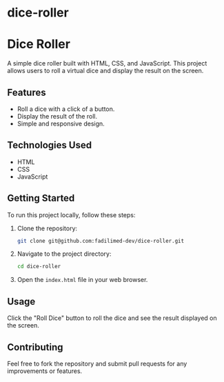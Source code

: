 # dice-roller

# Dice Roller
A simple dice roller built with HTML, CSS, and JavaScript. This project allows users to roll a virtual dice and display the result on the screen.

## Features
- Roll a dice with a click of a button.
- Display the result of the roll.
- Simple and responsive design.

## Technologies Used
- HTML
- CSS
- JavaScript

## Getting Started
To run this project locally, follow these steps:

1. Clone the repository:
    ```bash
    git clone git@github.com:fadilimed-dev/dice-roller.git
    ```

2. Navigate to the project directory:
    ```bash
    cd dice-roller
    ```

3. Open the `index.html` file in your web browser.

## Usage
Click the "Roll Dice" button to roll the dice and see the result displayed on the screen.

## Contributing
Feel free to fork the repository and submit pull requests for any improvements or features.




